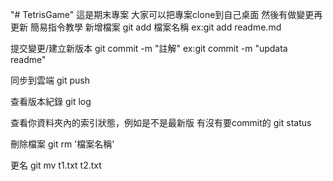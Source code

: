 "# TetrisGame" 
這是期末專案
大家可以把專案clone到自己桌面
然後有做變更再更新
簡易指令教學
新增檔案
    git add 檔案名稱
    ex:git add readme.md

提交變更/建立新版本
    git commit -m "註解"
    ex:git commit -m "updata readme"

同步到雲端
    git push

查看版本紀錄
    git log

查看你資料夾內的索引狀態，例如是不是最新版 有沒有要commit的
    git status

刪除檔案
    git rm '檔案名稱'

更名
    git mv t1.txt t2.txt